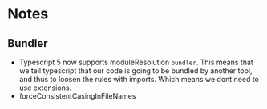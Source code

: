 # Notes

## Bundler

- Typescript 5 now supports moduleResolution `bundler`. This means that we tell typescript that our code is going to be bundled by another tool, and thus to loosen the rules with imports. Which means we dont need to use extensions.
- forceConsistentCasingInFileNames
